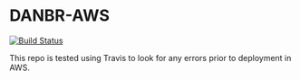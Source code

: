 # DANBR-AWS

[![Build Status](https://travis-ci.org/DanBarber/DANBR-AWS.svg?branch=master)](https://travis-ci.org/DanBarber/DANBR-AWS)

This repo is tested using Travis to look for any errors prior to deployment in AWS.